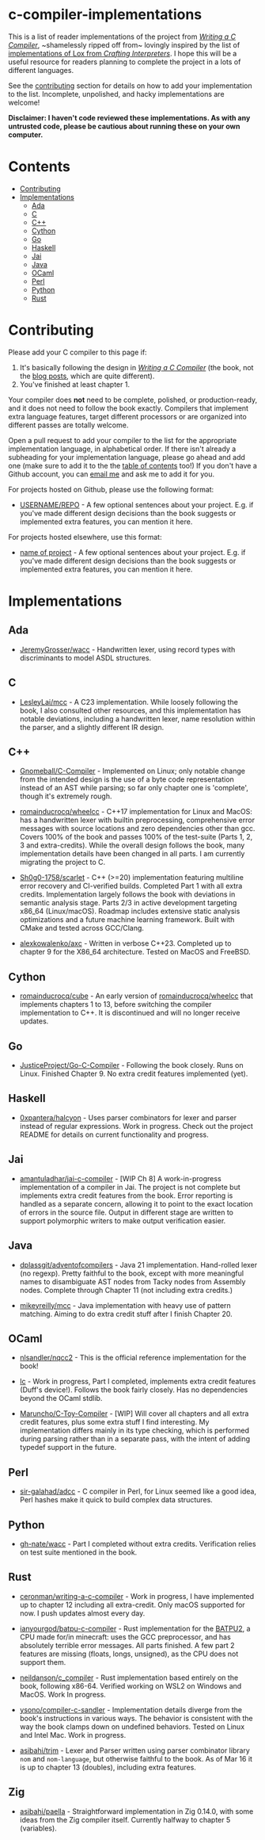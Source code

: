 # c-compiler-implementations

This is a list of reader implementations of the project from _[Writing a C Compiler](https://nostarch.com/writing-c-compiler)_, ~shamelessly ripped off from~ lovingly inspired by the list of [implementations of Lox from _Crafting Interpreters_](https://github.com/munificent/craftinginterpreters/wiki/Lox-Implementations). I hope this will be a useful resource for readers planning to complete the project in a lots of different languages.

See the [contributing](#contributing) section for details on how to add your implementation to the list. Incomplete, unpolished, and hacky implementations are welcome!

**Disclaimer: I haven't code reviewed these implementations. As with any untrusted code, please be cautious about running these on your own computer.**

# Contents

* [Contributing](#contributing)
* [Implementations](#implementations)
  * [Ada](#ada)
  * [C](#c)
  * [C++](#c-1)
  * [Cython](#cython)
  * [Go](#go)
  * [Haskell](#haskell)
  * [Jai](#jai)
  * [Java](#java)
  * [OCaml](#ocaml)
  * [Perl](#perl)
  * [Python](#python)
  * [Rust](#rust)

# Contributing

Please add your C compiler to this page if:

1. It's basically following the design in [_Writing a C Compiler_](https://nostarch.com/writing-c-compiler) (the book, not the [blog posts](https://norasandler.com/2017/11/29/Write-a-Compiler.html), which are quite different).
2. You've finished at least chapter 1.

Your compiler does **not** need to be complete, polished, or production-ready, and it does not need to follow the book exactly. Compilers that implement extra language features, target different processors or are organized into different passes are totally welcome.

Open a pull request to add your compiler to the list for the appropriate implementation language, in alphabetical order. If there isn't already a subheading for your implementation language, please go ahead and add one (make sure to add it to the the [table of contents](#contents) too!) If you don't have a Github account, you can [email me](mailto:nora@norasandler.com) and ask me to add it for you.

For projects hosted on Github, please use the following format:

 * [USERNAME/REPO](https://github.com/username/repo) - A few optional sentences about your project. E.g. if you've made different design decisions than the book suggests or implemented extra features, you can mention it here.

For projects hosted elsewhere, use this format:

 * [name of project](https://) - A few optional sentences about your project. E.g. if you've made different design decisions than the book suggests or implemented extra features, you can mention it here.

# Implementations

## Ada

* [JeremyGrosser/wacc](https://github.com/JeremyGrosser/wacc) - Handwritten lexer, using record types with discriminants to model ASDL structures.

## C

* [LesleyLai/mcc](https://github.com/LesleyLai/mcc) - A C23 implementation. While loosely following the book, I also consulted other resources, and this implementation has notable deviations, including a handwritten lexer, name resolution within the parser, and a slightly different IR design.

## C++

* [Gnomeball/C-Compiler](https://github.com/Gnomeball/C-Compiler) - Implemented on Linux; only notable change from the intended design is the use of a byte code representation instead of an AST while parsing; so far only chapter one is 'complete', though it's extremely rough.

* [romainducrocq/wheelcc](https://github.com/romainducrocq/wheelcc) - C++17 implementation for Linux and MacOS: has a handwritten lexer with builtin preprocessing, comprehensive error messages with source locations and zero dependencies other than gcc. Covers 100% of the book and passes 100% of the test-suite (Parts 1, 2, 3 and extra-credits). While the overall design follows the book, many implementation details have been changed in all parts. I am currently migrating the project to C.

* [Sh0g0-1758/scarlet](https://github.com/Sh0g0-1758/scarlet) - C++ (>=20) implementation featuring multiline error recovery and CI-verified builds. Completed Part 1 with all extra credits. Implementation largely follows the book with deviations in semantic analysis stage. Parts 2/3 in active development targeting x86_64 (Linux/macOS). Roadmap includes extensive static analysis optimizations and a future machine learning framework. Built with CMake and tested across GCC/Clang.

* [alexkowalenko/axc](https://github.com/alexkowalenko/axc) - Written in verbose C++23. Completed up to chapter 9 for the X86_64 architecture. Tested on MacOS and FreeBSD.

## Cython

* [romainducrocq/cube](https://github.com/romainducrocq/cube) - An early version of [romainducrocq/wheelcc](https://github.com/romainducrocq/wheelcc) that implements chapters 1 to 13, before switching the compiler implementation to C++. It is discontinued and will no longer receive updates.

## Go

* [JusticeProject/Go-C-Compiler](https://github.com/JusticeProject/Go-C-Compiler) - Following the book closely. Runs on Linux. Finished Chapter 9. No extra credit features implemented (yet).

## Haskell

* [0xpantera/halcyon](https://github.com/0xpantera/halcyon) - Uses parser combinators for lexer and parser instead of regular expressions. Work in progress. Check out the project README for details on current functionality and progress.

## Jai

* [amantuladhar/jai-c-compiler](https://github.com/amantuladhar/jai-c-compiler) - [WIP Ch 8] A work-in-progress implementation of a compiler in Jai. The project is not complete but implements extra credit features from the book. Error reporting is handled as a separate concern, allowing it to point to the exact location of errors in the source file. Output in different stage are written to support polymorphic writers to make output verification easier.

## Java

* [dplassgit/adventofcompilers](https://github.com/dplassgit/adventofcompilers) - Java 21 implementation. Hand-rolled lexer (no regexp). Pretty faithful to the book, except with more meaningful names to disambiguate AST nodes from Tacky nodes from Assembly nodes. Complete through Chapter 11 (not including extra credits.)

* [mikeyreilly/mcc](https://github.com/mikeyreilly/mcc) - Java implementation with heavy use of pattern matching. Aiming to do extra credit stuff after I finish Chapter 20.

## OCaml

* [nlsandler/nqcc2](https://github.com/nlsandler/nqcc2) - This is the official reference implementation for the book!

* [lc](https://git.sr.ht/~laumann/lc) - Work in progress, Part I
  completed, implements extra credit features (Duff's
  device!). Follows the book fairly closely. Has no dependencies
  beyond the OCaml stdlib.

* [Maruncho/C-Toy-Compiler](https://github.com/Maruncho/C-Toy-Compiler) - [WIP] Will cover all chapters and all extra credit features, plus some extra stuff I find interesting.
  My implementation differs mainly in its type checking, which is performed during parsing rather than in a separate pass, with the intent of adding typedef support in the future.

## Perl

* [sir-galahad/adcc](https://github.com/sir-galahad/adcc) - C compiler in Perl, for Linux seemed like a good idea, Perl hashes make it quick to build complex data structures.

## Python

* [gh-nate/wacc](https://github.com/gh-nate/wacc) - Part I completed without extra credits. Verification relies on test suite mentioned in the book.

## Rust

* [ceronman/writing-a-c-compiler](https://github.com/ceronman/writing-a-c-compiler) - Work in progress, I have implemented up to chapter 12 including all extra-credit. Only macOS supported for now. I push updates almost every day.

* [ianyourgod/batpu-c-compiler](https://github.com/ianyourgod/batpu-c-compiler) - Rust implementation for the [BATPU2](https://www.youtube.com/watch?v=3gBZHXqnleU), a CPU made for/in minecraft: uses the GCC preprocessor, and has absolutely terrible error messages. All parts finished. A few part 2 features are missing (floats, longs, unsigned), as the CPU does not support them.

* [neildanson/c_compiler](https://github.com/neildanson/c_compiler) - Rust implementation based entirely on the book, following x86-64. Verified working on WSL2 on Windows and MacOS. Work In progress.

* [ysono/compiler-c-sandler](https://github.com/ysono/compiler-c-sandler/) - Implementation details diverge from the book's instructions in various ways. The behavior is consistent with the way the book clamps down on undefined behaviors. Tested on Linux and Intel Mac. Work in progress.

* [asibahi/trjm](https://github.com/asibahi/trjm/) - Lexer and Parser written using parser combinator library `nom` and `nom-language`, but otherwise faithful to the book. As of Mar 16 it is up to chapter 13 (doubles), including extra features.

## Zig

* [asibahi/paella](https://github.com/asibahi/paella) - Straightforward implementation in Zig 0.14.0, with some ideas from the Zig compiler itself. Currently halfway to chapter 5 (variables).
